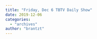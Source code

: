 ```yaml
---
title: "Friday, Dec 6 TBTV Daily Show"
date: 2019-12-06
categories: 
  - "archives"
author: "brantzt"
---
```



